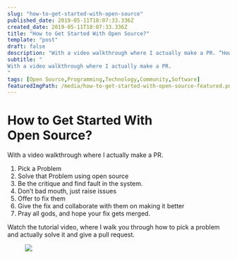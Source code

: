 ```yaml
---
slug: "how-to-get-started-with-open-source"
published_date: 2019-05-11T18:07:33.336Z
created_date: 2019-05-11T18:07:33.336Z
title: "How to Get Started With Open Source?"
template: "post"
draft: false
description: "With a video walkthrough where I actually make a PR. “How to Get Started With Open Source?” is published by Bhavani Ravi"
subtitle: "
With a video walkthrough where I actually make a PR.
"
tags: [Open Source,Programming,Technology,Community,Software]
featuredImgPath: /media/how-to-get-started-with-open-source-featured.png
---
```

# How to Get Started With Open Source?

With a video walkthrough where I actually make a PR.

1.  Pick a Problem
2.  Solve that Problem using open source
3.  Be the critique and find fault in the system.
4.  Don’t bad mouth, just raise issues
5.  Offer to fix them
6.  Give the fix and collaborate with them on making it better
7.  Pray all gods, and hope your fix gets merged.

Watch the tutorial video, where I walk you through how to pick a problem and actually solve it and give a pull request.

<figure>

![](/media/how-to-get-started-with-open-source-featured.png)

</figure>


